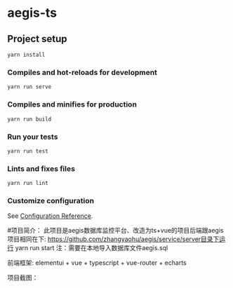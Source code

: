 # aegis-ts

## Project setup
```
yarn install
```

### Compiles and hot-reloads for development
```
yarn run serve
```

### Compiles and minifies for production
```
yarn run build
```

### Run your tests
```
yarn run test
```

### Lints and fixes files
```
yarn run lint
```

### Customize configuration
See [Configuration Reference](https://cli.vuejs.org/config/).

#项目简介：
此项目是aegis数据库监控平台、改造为ts+vue的项目后端跟aegis项目相同在下:
https://github.com/zhangyaohu/aegis/service/server目录下运行
yarn run start
注：需要在本地导入数据库文件aegis.sql

前端框架: elementui + vue + typescript + vue-router + echarts

项目截图：
